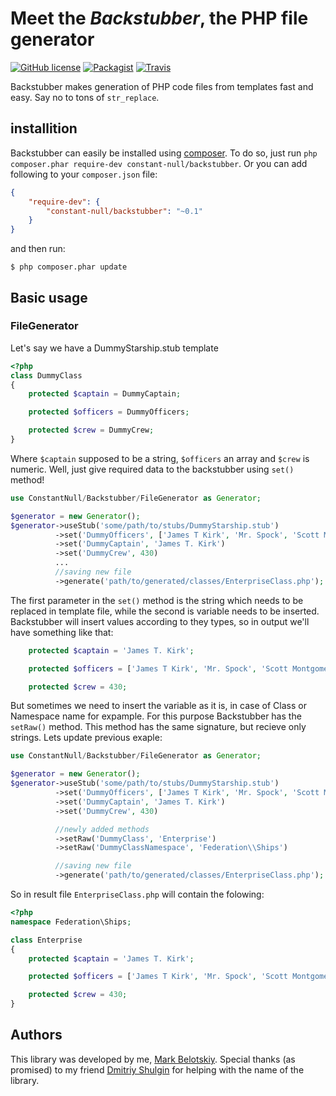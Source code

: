 # Meet the _Backstubber_, the PHP file generator

[![GitHub license](https://img.shields.io/github/license/constant-null/backstubber.svg)](http://badges.mit-license.org/)
[![Packagist](https://img.shields.io/packagist/v/constant-null/backstubber.svg?style=flat-square)](https://packagist.org/packages/constant-null/backstubber)
[![Travis](https://img.shields.io/travis/constant-null/backstubber.svg?style=flat-square)](https://travis-ci.org/constant-null/backstubber/settings)

 Backstubber makes generation of PHP code files from templates fast and easy.
 Say no to tons of `str_replace`.

## installition

Backstubber can easily be installed using [composer](http://getcomposer.org/).
To do so, just run `php composer.phar require-dev constant-null/backstubber`.
Or you can add following to your `composer.json` file:

```json
{
    "require-dev": {
        "constant-null/backstubber": "~0.1"
    }
}
```

and then run:

```
$ php composer.phar update
```

## Basic usage

### FileGenerator

Let's say we have a DummyStarship.stub template

```php
<?php
class DummyClass
{
    protected $captain = DummyCaptain;

    protected $officers = DummyOfficers;

    protected $crew = DummyCrew;
}
```

Where `$captain` supposed to be a string, `$officers` an array and `$crew` is numeric.
Well, just give required data to the backstubber using `set()` method!

```php
use ConstantNull/Backstubber/FileGenerator as Generator;

$generator = new Generator();
$generator->useStub('some/path/to/stubs/DummyStarship.stub')
          ->set('DummyOfficers', ['James T Kirk', 'Mr. Spock', 'Scott Montgomery'])
          ->set('DummyCaptain', 'James T. Kirk')
          ->set('DummyCrew', 430)
          ...
          //saving new file
          ->generate('path/to/generated/classes/EnterpriseClass.php');
```
The first parameter in the `set()` method is the string which needs to be replaced in template file, while the second is variable needs to be inserted.
Backstubber will insert values according to they types, so in output we'll have something like that:

```php
    protected $captain = 'James T. Kirk';

    protected $officers = ['James T Kirk', 'Mr. Spock', 'Scott Montgomery'];

    protected $crew = 430;
```

But sometimes we need to insert the variable as it is, in case of Class or Namespace name for expample. For this purpose Backstubber has the `setRaw()` method.
This method has the same signature, but recieve only strings. Lets update previous exaple:

```php
use ConstantNull/Backstubber/FileGenerator as Generator;

$generator = new Generator();
$generator->useStub('some/path/to/stubs/DummyStarship.stub')
          ->set('DummyOfficers', ['James T Kirk', 'Mr. Spock', 'Scott Montgomery'])
          ->set('DummyCaptain', 'James T. Kirk')
          ->set('DummyCrew', 430)

          //newly added methods
          ->setRaw('DummyClass', 'Enterprise')
          ->setRaw('DummyClassNamespace', 'Federation\\Ships')

          //saving new file
          ->generate('path/to/generated/classes/EnterpriseClass.php');
```

So in result file `EnterpriseClass.php` will contain the folowing:

```php
<?php
namespace Federation\Ships;

class Enterprise
{
    protected $captain = 'James T. Kirk';

    protected $officers = ['James T Kirk', 'Mr. Spock', 'Scott Montgomery'];

    protected $crew = 430;
}
```

## Authors

This library was developed by me, [Mark Belotskiy](https://github.com/constant-null). Special thanks (as promised) to my friend [Dmitriy Shulgin]() for helping with the name of the library.
